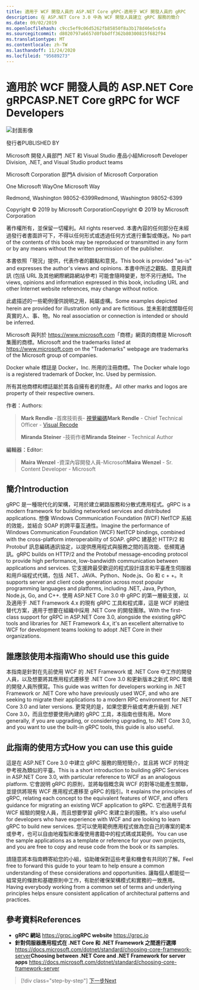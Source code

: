 ```yaml
---
title: 適用于 WCF 開發人員的 ASP.NET Core gRPC-適用于 WCF 開發人員的 gRPC
description: 在 ASP.NET Core 3.0 中為 WCF 開發人員建立 gRPC 服務的簡介
ms.date: 09/02/2019
ms.openlocfilehash: c9cc5ef9c06d5262fb85850f8a3b178d46e5c6fa
ms.sourcegitcommit: d8020797a6657d0fbbdff362b80300815f682f94
ms.translationtype: MT
ms.contentlocale: zh-TW
ms.lasthandoff: 11/24/2020
ms.locfileid: "95689273"
---
```

# <a name="aspnet-core-grpc-for-wcf-developers"></a><span data-ttu-id="79cb6-103">適用於 WCF 開發人員的 ASP.NET Core gRPC</span><span class="sxs-lookup"><span data-stu-id="79cb6-103">ASP.NET Core gRPC for WCF Developers</span></span>

![封面影像](./media/cover.png)

<span data-ttu-id="79cb6-105">發行者</span><span class="sxs-lookup"><span data-stu-id="79cb6-105">PUBLISHED BY</span></span>

<span data-ttu-id="79cb6-106">Microsoft 開發人員部門 .NET 和 Visual Studio 產品小組</span><span class="sxs-lookup"><span data-stu-id="79cb6-106">Microsoft Developer Division, .NET, and Visual Studio product teams</span></span>

<span data-ttu-id="79cb6-107">Microsoft Corporation 部門</span><span class="sxs-lookup"><span data-stu-id="79cb6-107">A division of Microsoft Corporation</span></span>

<span data-ttu-id="79cb6-108">One Microsoft Way</span><span class="sxs-lookup"><span data-stu-id="79cb6-108">One Microsoft Way</span></span>

<span data-ttu-id="79cb6-109">Redmond, Washington 98052-6399</span><span class="sxs-lookup"><span data-stu-id="79cb6-109">Redmond, Washington 98052-6399</span></span>

<span data-ttu-id="79cb6-110">Copyright © 2019 by Microsoft Corporation</span><span class="sxs-lookup"><span data-stu-id="79cb6-110">Copyright © 2019 by Microsoft Corporation</span></span>

<span data-ttu-id="79cb6-111">著作權所有，並保留一切權利。</span><span class="sxs-lookup"><span data-stu-id="79cb6-111">All rights reserved.</span></span> <span data-ttu-id="79cb6-112">本書內容的任何部分在未經過發行者書面許可下，不得以任何形式或透過任何方式進行重製或傳送。</span><span class="sxs-lookup"><span data-stu-id="79cb6-112">No part of the contents of this book may be reproduced or transmitted in any form or by any means without the written permission of the publisher.</span></span>

<span data-ttu-id="79cb6-113">本書依照「現況」提供，代表作者的觀點和意見。</span><span class="sxs-lookup"><span data-stu-id="79cb6-113">This book is provided "as-is" and expresses the author's views and opinions.</span></span> <span data-ttu-id="79cb6-114">本書中所述之觀點、意見與資訊 (包括 URL 及其他網際網路網站參考) 可能會隨時變更，恕不另行通知。</span><span class="sxs-lookup"><span data-stu-id="79cb6-114">The views, opinions and information expressed in this book, including URL and other Internet website references, may change without notice.</span></span>

<span data-ttu-id="79cb6-115">此處描述的一些範例僅供說明之用，純屬虛構。</span><span class="sxs-lookup"><span data-stu-id="79cb6-115">Some examples depicted herein are provided for illustration only and are fictitious.</span></span> <span data-ttu-id="79cb6-116">並未影射或關聯任何真實的人、事、物。</span><span class="sxs-lookup"><span data-stu-id="79cb6-116">No real association or connection is intended or should be inferred.</span></span>

<span data-ttu-id="79cb6-117">Microsoft 與列於 <https://www.microsoft.com>「商標」網頁的商標是 Microsoft 集團的商標。</span><span class="sxs-lookup"><span data-stu-id="79cb6-117">Microsoft and the trademarks listed at <https://www.microsoft.com> on the "Trademarks" webpage are trademarks of the Microsoft group of companies.</span></span>

<span data-ttu-id="79cb6-118">Docker whale 標誌是 Docker，Inc. 所用的注冊商標。</span><span class="sxs-lookup"><span data-stu-id="79cb6-118">The Docker whale logo is a registered trademark of Docker, Inc. Used by permission.</span></span>

<span data-ttu-id="79cb6-119">所有其他商標和標誌屬於其各自擁有者的財產。</span><span class="sxs-lookup"><span data-stu-id="79cb6-119">All other marks and logos are property of their respective owners.</span></span>

<span data-ttu-id="79cb6-120">作者：</span><span class="sxs-lookup"><span data-stu-id="79cb6-120">Authors:</span></span>

> <span data-ttu-id="79cb6-121">**Mark Rendle** -首席技術長- [視覺編碼](https://visualrecode.com)</span><span class="sxs-lookup"><span data-stu-id="79cb6-121">**Mark Rendle** - Chief Technical Officer - [Visual Recode](https://visualrecode.com)</span></span>
>
> <span data-ttu-id="79cb6-122">**Miranda Steiner** -技術作者</span><span class="sxs-lookup"><span data-stu-id="79cb6-122">**Miranda Steiner** - Technical Author</span></span>

<span data-ttu-id="79cb6-123">編輯器：</span><span class="sxs-lookup"><span data-stu-id="79cb6-123">Editor:</span></span>

> <span data-ttu-id="79cb6-124">**Maira Wenzel** -資深內容開發人員-Microsoft</span><span class="sxs-lookup"><span data-stu-id="79cb6-124">**Maira Wenzel** - Sr. Content Developer - Microsoft</span></span>

## <a name="introduction"></a><span data-ttu-id="79cb6-125">簡介</span><span class="sxs-lookup"><span data-stu-id="79cb6-125">Introduction</span></span>

<span data-ttu-id="79cb6-126">gRPC 是一種現代化的架構，可用於建立網路服務和分散式應用程式。</span><span class="sxs-lookup"><span data-stu-id="79cb6-126">gRPC is a modern framework for building networked services and distributed applications.</span></span> <span data-ttu-id="79cb6-127">想像 Windows Communication Foundation (WCF) NetTCP 系結的效能，並結合 SOAP 的跨平臺互通性。</span><span class="sxs-lookup"><span data-stu-id="79cb6-127">Imagine the performance of Windows Communication Foundation (WCF) NetTCP bindings, combined with the cross-platform interoperability of SOAP.</span></span> <span data-ttu-id="79cb6-128">gRPC 建基於 HTTP/2 和 Protobuf 訊息編碼通訊協定，以提供應用程式與服務之間的高效能、低頻寬通訊。</span><span class="sxs-lookup"><span data-stu-id="79cb6-128">gRPC builds on HTTP/2 and the Protobuf message-encoding protocol to provide high performance, low-bandwidth communication between applications and services.</span></span> <span data-ttu-id="79cb6-129">它支援跨最受歡迎的程式設計語言和平臺產生伺服器和用戶端程式代碼，包括 .NET、JAVA、Python、Node.js、Go 和 c + +。</span><span class="sxs-lookup"><span data-stu-id="79cb6-129">It supports server and client code generation across most popular programming languages and platforms, including .NET, Java, Python, Node.js, Go, and C++.</span></span> <span data-ttu-id="79cb6-130">使用 ASP.NET Core 3.0 中 gRPC 的第一層級支援，以及適用于 .NET Framework 4.x 的現有 gRPC 工具和程式庫，這是 WCF 的絕佳替代方案，適用于想要在組織中採用 .NET Core 的開發團隊。</span><span class="sxs-lookup"><span data-stu-id="79cb6-130">With the first-class support for gRPC in ASP.NET Core 3.0, alongside the existing gRPC tools and libraries for .NET Framework 4.x, it's an excellent alternative to WCF for development teams looking to adopt .NET Core in their organizations.</span></span>

## <a name="who-should-use-this-guide"></a><span data-ttu-id="79cb6-131">誰應該使用本指南</span><span class="sxs-lookup"><span data-stu-id="79cb6-131">Who should use this guide</span></span>

<span data-ttu-id="79cb6-132">本指南是針對在先前使用 WCF 的 .NET Framework 或 .NET Core 中工作的開發人員，以及想要將其應用程式遷移至 .NET Core 3.0 和更新版本之新式 RPC 環境的開發人員所撰寫。</span><span class="sxs-lookup"><span data-stu-id="79cb6-132">This guide was written for developers working in .NET Framework or .NET Core who have previously used WCF, and who are seeking to migrate their applications to a modern RPC environment for .NET Core 3.0 and later versions.</span></span> <span data-ttu-id="79cb6-133">更常見的是，如果您要升級或考慮升級到 .NET Core 3.0，而且您想要使用內建的 gRPC 工具，本指南也很有用。</span><span class="sxs-lookup"><span data-stu-id="79cb6-133">More generally, if you are upgrading, or considering upgrading, to .NET Core 3.0, and you want to use the built-in gRPC tools, this guide is also useful.</span></span>

## <a name="how-you-can-use-this-guide"></a><span data-ttu-id="79cb6-134">此指南的使用方式</span><span class="sxs-lookup"><span data-stu-id="79cb6-134">How you can use this guide</span></span>

<span data-ttu-id="79cb6-135">這是在 ASP.NET Core 3.0 中建立 gRPC 服務的簡短簡介，並且將 WCF 的特定參考視為類似的平臺。</span><span class="sxs-lookup"><span data-stu-id="79cb6-135">This is a short introduction to building gRPC Services in ASP.NET Core 3.0, with particular reference to WCF as an analogous platform.</span></span> <span data-ttu-id="79cb6-136">它會說明 gRPC 的原則，並將每個概念與 WCF 的對等功能產生關聯，並提供將現有 WCF 應用程式遷移至 gRPC 的指引。</span><span class="sxs-lookup"><span data-stu-id="79cb6-136">It explains the principles of gRPC, relating each concept to the equivalent features of WCF, and offers guidance for migrating an existing WCF application to gRPC.</span></span> <span data-ttu-id="79cb6-137">它也適用于具有 WCF 經驗的開發人員，而且想要學習 gRPC 來建立新的服務。</span><span class="sxs-lookup"><span data-stu-id="79cb6-137">It's also useful for developers who have experience with WCF and are looking to learn gRPC to build new services.</span></span> <span data-ttu-id="79cb6-138">您可以使用範例應用程式做為您自己的專案的範本或參考，也可以自由地複製和重複使用書籍中的程式碼或其範例。</span><span class="sxs-lookup"><span data-stu-id="79cb6-138">You can use the sample applications as a template or reference for your own projects, and you are free to copy and reuse code from the book or its samples.</span></span>

<span data-ttu-id="79cb6-139">請隨意將本指南轉寄給您的小組，協助確保對這些考量和機會有共同的了解。</span><span class="sxs-lookup"><span data-stu-id="79cb6-139">Feel free to forward this guide to your team to help ensure a common understanding of these considerations and opportunities.</span></span> <span data-ttu-id="79cb6-140">讓每個人都能從一組常見的條款和基礎原則中工作，有助於確保架構模式和實務的一致應用。</span><span class="sxs-lookup"><span data-stu-id="79cb6-140">Having everybody working from a common set of terms and underlying principles helps ensure consistent application of architectural patterns and practices.</span></span>

## <a name="references"></a><span data-ttu-id="79cb6-141">參考資料</span><span class="sxs-lookup"><span data-stu-id="79cb6-141">References</span></span>

- <span data-ttu-id="79cb6-142">**gRPC 網站**
  <https://grpc.io></span><span class="sxs-lookup"><span data-stu-id="79cb6-142">**gRPC website**
<https://grpc.io></span></span>
- <span data-ttu-id="79cb6-143">**針對伺服器應用程式在 .NET Core 和 .NET Framework 之間進行選擇**
  <https://docs.microsoft.com/dotnet/standard/choosing-core-framework-server></span><span class="sxs-lookup"><span data-stu-id="79cb6-143">**Choosing between .NET Core and .NET Framework for server apps**
<https://docs.microsoft.com/dotnet/standard/choosing-core-framework-server></span></span>

>[!div class="step-by-step"]
>[<span data-ttu-id="79cb6-144">下一步</span><span class="sxs-lookup"><span data-stu-id="79cb6-144">Next</span></span>](introduction.md)
